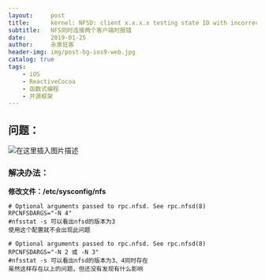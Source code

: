 ```yaml
---
layout:     post
title:      kernel: NFSD: client x.x.x.x testing state ID with incorrect client ID
subtitle:   NFS同时连接两个客户端时报错
date:       2019-01-25
author:     永泉狂客
header-img: img/post-bg-ios9-web.jpg
catalog: true
tags:
    - iOS
    - ReactiveCocoa
    - 函数式编程
    - 开源框架
---
```


## 问题：
![在这里插入图片描述](https://img-blog.csdnimg.cn/20190125145009128.GIF)
### 解决办法：
**修改文件：/etc/sysconfig/nfs**

```
# Optional arguments passed to rpc.nfsd. See rpc.nfsd(8)
RPCNFSDARGS="-N 4"
#nfsstat -s 可以看出nfsd的版本为3
使用这个配置就不会出现此问题
```

```
# Optional arguments passed to rpc.nfsd. See rpc.nfsd(8)
RPCNFSDARGS="-N 2 或 -N 3"
#nfsstat -s 可以看出nfsd的版本为3、4同时存在
虽然这样存在以上的问题，但还没有发现有什么影响
```
